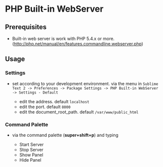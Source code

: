 PHP Built-in WebServer
========================

## Prerequisites

* Built-in web server is work with PHP 5.4.x or more. (http://php.net/manual/en/features.commandline.webserver.php)

## Usage

### Settings

* set according to your development environment. via the menu in `Sublime Text 2 -> Preferences -> Package Settings -> PHP Built-in WebServer -> Settings - Default`

    * edit the address. default `localhost`
    * edit the port. default `8000`
    * edit the document_root_path. default `/var/www/public_html`

### Command Palette

* via the command palette (**super+shift+p**) and typing

    * Start Server
    * Stop Server
    * Show Panel
    * Hide Panel